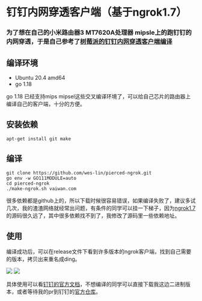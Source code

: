 # 钉钉内网穿透客户端（基于ngrok1.7）

### 为了想在自己的小米路由器3 MT7620A处理器 mipsle上的跑钉钉的内网穿透，于是自己参考了[树莓派的钉钉内网穿透客户端编译](https://blogs.minifake.xyz/2021/09/%E7%BC%96%E8%AF%91ngrok%E5%AE%A2%E6%88%B7%E7%AB%AF%EF%BC%88%E8%BF%9E%E6%8E%A5%E9%92%89%E9%92%89%E7%A9%BF%E9%80%8F%E7%9A%84%E5%9F%9F%E5%90%8D%EF%BC%89)

## 编译环境
- Ubuntu 20.4 amd64
- go 1.18

go 1.18 已经支持mips mipsel这些交叉编译环境了，可以给自己芯片的路由器上编译自己的客户端，十分的方便。

## 安装依赖
```shell
apt-get install git make
```

## 编译
```shell
git clone https://github.com/wes-lin/pierced-ngrok.git
go env -w GO111MODULE=auto
cd pierced-ngrok
./make-ngrok.sh vaiwan.com
```
很多依赖都是github上的，所以下载时候很容易错误，如果编译失败了，建议多试几次，我的渣渣网络就经常出问题，有条件的同学可以挂一下梯子，因为[ngrok1.7](https://github.com/inconshreveable/ngrok)的源码很久远了，其中很多依赖找不到了，我修改了源码里一些依赖地址。

## 使用
编译成功后，可以在release文件下看到许多版本的ngrok客户端，找到自己需要的版本，拷贝出来重名成ding。 

![](https://cdn.jsdelivr.net/gh/wes-lin/pierced-ngrok/assets/info.png)
![](https://cdn.jsdelivr.net/gh/wes-lin/pierced-ngrok/assets/run.png) 

具体使用可以看[钉钉的官方文档](https://open.dingtalk.com/document/resourcedownload/http-intranet-penetration)，不想编译的同学可以直接下载我这边二进制版本，或者等待我的pr到钉钉的[官方仓库](https://github.com/open-dingtalk/pierced)。
